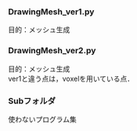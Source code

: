 ### DrawingMesh_ver1.py
目的：メッシュ生成  

### DrawingMesh_ver2.py
目的：メッシュ生成  
ver1と違う点は，voxelを用いている点．

### Subフォルダ
使わないプログラム集


